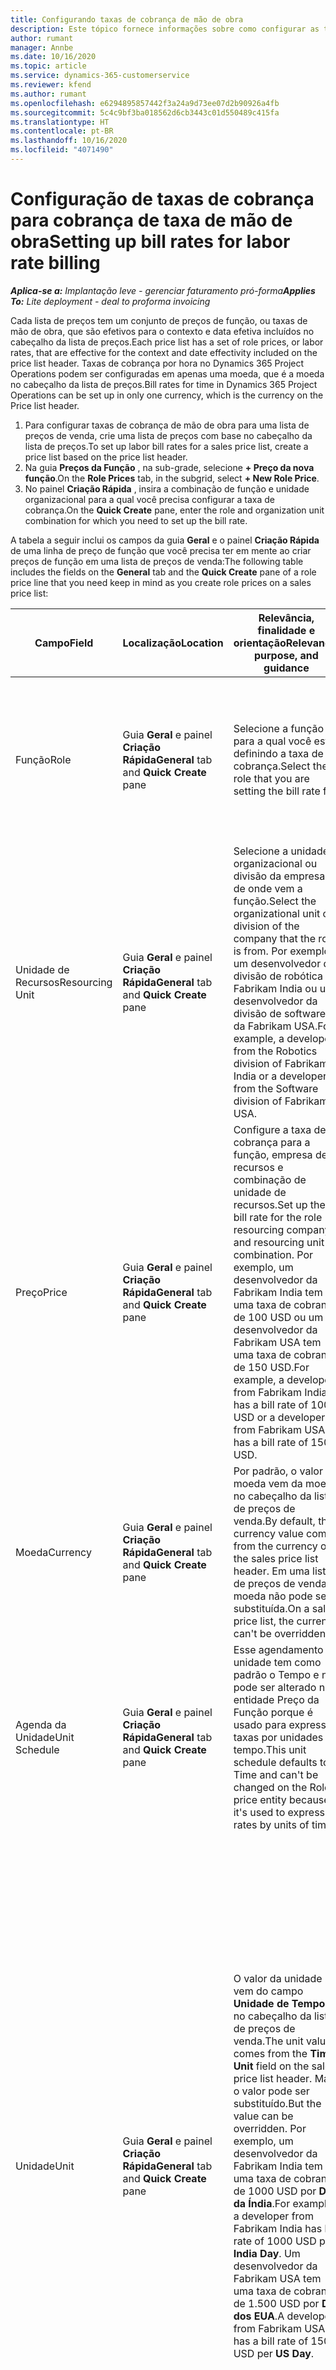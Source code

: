 ```yaml
---
title: Configurando taxas de cobrança de mão de obra
description: Este tópico fornece informações sobre como configurar as taxas de cobrança de mão de obra no Project Operations.
author: rumant
manager: Annbe
ms.date: 10/16/2020
ms.topic: article
ms.service: dynamics-365-customerservice
ms.reviewer: kfend
ms.author: rumant
ms.openlocfilehash: e6294895857442f3a24a9d73ee07d2b90926a4fb
ms.sourcegitcommit: 5c4c9bf3ba018562d6cb3443c01d550489c415fa
ms.translationtype: HT
ms.contentlocale: pt-BR
ms.lasthandoff: 10/16/2020
ms.locfileid: "4071490"
---
```

# <a name="setting-up-bill-rates-for-labor-rate-billing"></a><span data-ttu-id="c2e71-103">Configuração de taxas de cobrança para cobrança de taxa de mão de obra</span><span class="sxs-lookup"><span data-stu-id="c2e71-103">Setting up bill rates for labor rate billing</span></span> 

<span data-ttu-id="c2e71-104">_**Aplica-se a:** Implantação leve - gerenciar faturamento pró-forma_</span><span class="sxs-lookup"><span data-stu-id="c2e71-104">_**Applies To:** Lite deployment - deal to proforma invoicing_</span></span>

<span data-ttu-id="c2e71-105">Cada lista de preços tem um conjunto de preços de função, ou taxas de mão de obra, que são efetivos para o contexto e data efetiva incluídos no cabeçalho da lista de preços.</span><span class="sxs-lookup"><span data-stu-id="c2e71-105">Each price list has a set of role prices, or labor rates, that are effective for the context and date effectivity included on the price list header.</span></span> <span data-ttu-id="c2e71-106">Taxas de cobrança por hora no Dynamics 365 Project Operations podem ser configuradas em apenas uma moeda, que é a moeda no cabeçalho da lista de preços.</span><span class="sxs-lookup"><span data-stu-id="c2e71-106">Bill rates for time in Dynamics 365 Project Operations can be set up in only one currency, which is the currency on the Price list header.</span></span>

1. <span data-ttu-id="c2e71-107">Para configurar taxas de cobrança de mão de obra para uma lista de preços de venda, crie uma lista de preços com base no cabeçalho da lista de preços.</span><span class="sxs-lookup"><span data-stu-id="c2e71-107">To set up labor bill rates for a sales price list, create a price list based on the price list header.</span></span> 
2. <span data-ttu-id="c2e71-108">Na guia **Preços da Função** , na sub-grade, selecione **+ Preço da nova função**.</span><span class="sxs-lookup"><span data-stu-id="c2e71-108">On the **Role Prices** tab, in the subgrid, select **+ New Role Price**.</span></span> 
3. <span data-ttu-id="c2e71-109">No painel **Criação Rápida** , insira a combinação de função e unidade organizacional para a qual você precisa configurar a taxa de cobrança.</span><span class="sxs-lookup"><span data-stu-id="c2e71-109">On the **Quick Create** pane, enter the role and organization unit combination for which you need to set up the bill rate.</span></span>

  <span data-ttu-id="c2e71-110">A tabela a seguir inclui os campos da guia **Geral** e o painel **Criação Rápida** de uma linha de preço de função que você precisa ter em mente ao criar preços de função em uma lista de preços de venda:</span><span class="sxs-lookup"><span data-stu-id="c2e71-110">The following table includes the fields on the **General** tab and the **Quick Create** pane of a role price line that you need keep in mind as you create role prices on a sales price list:</span></span>

  | <span data-ttu-id="c2e71-111">Campo</span><span class="sxs-lookup"><span data-stu-id="c2e71-111">Field</span></span> | <span data-ttu-id="c2e71-112">Localização</span><span class="sxs-lookup"><span data-stu-id="c2e71-112">Location</span></span> | <span data-ttu-id="c2e71-113">Relevância, finalidade e orientação</span><span class="sxs-lookup"><span data-stu-id="c2e71-113">Relevance, purpose, and guidance</span></span> | <span data-ttu-id="c2e71-114">Impacto a jusante</span><span class="sxs-lookup"><span data-stu-id="c2e71-114">Downstream impact</span></span> |
  | --- | --- | --- | --- |
  | <span data-ttu-id="c2e71-115">Função</span><span class="sxs-lookup"><span data-stu-id="c2e71-115">Role</span></span> | <span data-ttu-id="c2e71-116">Guia **Geral** e painel **Criação Rápida**</span><span class="sxs-lookup"><span data-stu-id="c2e71-116">**General** tab and **Quick Create** pane</span></span> | <span data-ttu-id="c2e71-117">Selecione a função para a qual você está definindo a taxa de cobrança.</span><span class="sxs-lookup"><span data-stu-id="c2e71-117">Select the role that you are setting the bill rate for.</span></span> | <span data-ttu-id="c2e71-118">A função na estimativa de entrada ou real será comparada com esta linha para a taxa de cobrança padrão da função.</span><span class="sxs-lookup"><span data-stu-id="c2e71-118">Role on the incoming estimate or actual will be matched against this line to default bill rate of the role.</span></span> |
  | <span data-ttu-id="c2e71-119">Unidade de Recursos</span><span class="sxs-lookup"><span data-stu-id="c2e71-119">Resourcing Unit</span></span> | <span data-ttu-id="c2e71-120">Guia **Geral** e painel **Criação Rápida**</span><span class="sxs-lookup"><span data-stu-id="c2e71-120">**General** tab and **Quick Create** pane</span></span> | <span data-ttu-id="c2e71-121">Selecione a unidade organizacional ou divisão da empresa de onde vem a função.</span><span class="sxs-lookup"><span data-stu-id="c2e71-121">Select the organizational unit or division of the company that the role is from.</span></span> <span data-ttu-id="c2e71-122">Por exemplo, um desenvolvedor da divisão de robótica da Fabrikam India ou um desenvolvedor da divisão de software da Fabrikam USA.</span><span class="sxs-lookup"><span data-stu-id="c2e71-122">For example, a developer from the Robotics division of Fabrikam India or a developer from the Software division of Fabrikam USA.</span></span> | <span data-ttu-id="c2e71-123">A unidade de recursos na estimativa de entrada ou real será comparada com esta linha para definir a taxa de cobrança da função.</span><span class="sxs-lookup"><span data-stu-id="c2e71-123">The resourcing unit on the incoming estimate or actual will be matched against this line to default the bill rate of the role.</span></span> |
  | <span data-ttu-id="c2e71-124">Preço</span><span class="sxs-lookup"><span data-stu-id="c2e71-124">Price</span></span> | <span data-ttu-id="c2e71-125">Guia **Geral** e painel **Criação Rápida**</span><span class="sxs-lookup"><span data-stu-id="c2e71-125">**General** tab and **Quick Create** pane</span></span> | <span data-ttu-id="c2e71-126">Configure a taxa de cobrança para a função, empresa de recursos e combinação de unidade de recursos.</span><span class="sxs-lookup"><span data-stu-id="c2e71-126">Set up the bill rate for the role resourcing company and resourcing unit combination.</span></span> <span data-ttu-id="c2e71-127">Por exemplo, um desenvolvedor da Fabrikam India tem uma taxa de cobrança de 100 USD ou um desenvolvedor da Fabrikam USA tem uma taxa de cobrança de 150 USD.</span><span class="sxs-lookup"><span data-stu-id="c2e71-127">For example, a developer from Fabrikam India has a bill rate of 100 USD or a developer from Fabrikam USA has a bill rate of 150 USD.</span></span> | <span data-ttu-id="c2e71-128">Esse preço é a taxa de cobrança padrão no preço por unidade da estimativa de entrada ou linha real para a classe de transação Hora.</span><span class="sxs-lookup"><span data-stu-id="c2e71-128">This price is the default bill rate on the per unit price of the incoming estimate or actual line for Time transaction class.</span></span> |
  | <span data-ttu-id="c2e71-129">Moeda</span><span class="sxs-lookup"><span data-stu-id="c2e71-129">Currency</span></span> | <span data-ttu-id="c2e71-130">Guia **Geral** e painel **Criação Rápida**</span><span class="sxs-lookup"><span data-stu-id="c2e71-130">**General** tab and **Quick Create** pane</span></span>| <span data-ttu-id="c2e71-131">Por padrão, o valor da moeda vem da moeda no cabeçalho da lista de preços de venda.</span><span class="sxs-lookup"><span data-stu-id="c2e71-131">By default, the currency value comes from the currency on the sales price list header.</span></span> <span data-ttu-id="c2e71-132">Em uma lista de preços de venda, a moeda não pode ser substituída.</span><span class="sxs-lookup"><span data-stu-id="c2e71-132">On a sales price list, the currency can't be overridden.</span></span> | <span data-ttu-id="c2e71-133">Essa moeda é a moeda padrão no preço por unidade da linha de vendas real de entrada para a classe de transação Hora.</span><span class="sxs-lookup"><span data-stu-id="c2e71-133">This currency is the default currency on the per unit price of the incoming actual sales line for Time transaction class.</span></span> |
  | <span data-ttu-id="c2e71-134">Agenda da Unidade</span><span class="sxs-lookup"><span data-stu-id="c2e71-134">Unit Schedule</span></span> | <span data-ttu-id="c2e71-135">Guia **Geral** e painel **Criação Rápida**</span><span class="sxs-lookup"><span data-stu-id="c2e71-135">**General** tab and **Quick Create** pane</span></span> | <span data-ttu-id="c2e71-136">Esse agendamento da unidade tem como padrão o Tempo e não pode ser alterado na entidade Preço da Função porque é usado para expressar taxas por unidades de tempo.</span><span class="sxs-lookup"><span data-stu-id="c2e71-136">This unit schedule defaults to Time and can't be changed on the Role price entity because it's used to express rates by units of time.</span></span> | <span data-ttu-id="c2e71-137">Não há impacto posterior para este campo.</span><span class="sxs-lookup"><span data-stu-id="c2e71-137">There is no downstream impact for this field.</span></span> |
  | <span data-ttu-id="c2e71-138">Unidade</span><span class="sxs-lookup"><span data-stu-id="c2e71-138">Unit</span></span> | <span data-ttu-id="c2e71-139">Guia **Geral** e painel **Criação Rápida**</span><span class="sxs-lookup"><span data-stu-id="c2e71-139">**General** tab and **Quick Create** pane</span></span> | <span data-ttu-id="c2e71-140">O valor da unidade vem do campo **Unidade de Tempo** no cabeçalho da lista de preços de venda.</span><span class="sxs-lookup"><span data-stu-id="c2e71-140">The unit value comes from the **Time Unit** field on the sales price list header.</span></span> <span data-ttu-id="c2e71-141">Mas o valor pode ser substituído.</span><span class="sxs-lookup"><span data-stu-id="c2e71-141">But the value can be overridden.</span></span> <span data-ttu-id="c2e71-142">Por exemplo, um desenvolvedor da Fabrikam India tem uma taxa de cobrança de 1000 USD por **Dia da Índia**.</span><span class="sxs-lookup"><span data-stu-id="c2e71-142">For example, a developer from Fabrikam India has bill rate of 1000 USD per **India Day**.</span></span> <span data-ttu-id="c2e71-143">Um desenvolvedor da Fabrikam USA tem uma taxa de cobrança de 1.500 USD por **Dia dos EUA**.</span><span class="sxs-lookup"><span data-stu-id="c2e71-143">A developer from Fabrikam USA has a bill rate of 1500 USD per **US Day**.</span></span> | <span data-ttu-id="c2e71-144">Quando o preço por unidade é padronizado em uma estimativa de entrada ou linha real, o sistema usa o sistema de unidades e conversão em unidades básicas para calcular um preço por unidade.</span><span class="sxs-lookup"><span data-stu-id="c2e71-144">When the per unit price defaults on an incoming estimate or actual line, the system uses the system of units and conversion in base units to calculate a per unit price.</span></span> <span data-ttu-id="c2e71-145">Por exemplo, a estimativa é de 10 **Dias da Índia** de trabalho para um desenvolvedor da Índia, e a unidade Dia da Índia é definida como 10 horas.</span><span class="sxs-lookup"><span data-stu-id="c2e71-145">For example, the estimate is for 10 **India Days** worth of work for a Developer from India, and the unit India Day is defined as 10 hours.</span></span> <span data-ttu-id="c2e71-146">Ao definir o preço dessa linha de estimativa, o aplicativo calcula o preço unitário na estimativa como 1000 USD/10 horas = 100 USD por hora.</span><span class="sxs-lookup"><span data-stu-id="c2e71-146">When pricing that estimate line, the application calculates the unit price on the estimate as 1000 USD/10 hours = 100 USD per hour.</span></span> |


## <a name="transfer-pricing-or-set-up-bill-rates-for-resources-from-other-organizational-units-or-divisions"></a><span data-ttu-id="c2e71-147">Transferir preços ou configurar taxas de cobrança para recursos de outras unidades ou divisões organizacionais</span><span class="sxs-lookup"><span data-stu-id="c2e71-147">Transfer pricing or set up bill rates for resources from other organizational units or divisions</span></span> 

<span data-ttu-id="c2e71-148">Empresas baseadas em projetos usam funcionários de diferentes divisões da empresa para trabalhar em projetos.</span><span class="sxs-lookup"><span data-stu-id="c2e71-148">Project-based companies to use employees from different divisions of the company to work on projects.</span></span> <span data-ttu-id="c2e71-149">Os projetos podem ser executados em uma divisão, enquanto os funcionários ou consultores vêm da mesma divisão da empresa.</span><span class="sxs-lookup"><span data-stu-id="c2e71-149">Projects can be executed from one division while the employees or consultants come from the same a different division of the company.</span></span> <span data-ttu-id="c2e71-150">O projeto também pode ser composto por uma combinação de pessoas de diferentes divisões.</span><span class="sxs-lookup"><span data-stu-id="c2e71-150">The project could also be made up of a combination of people from different divisions.</span></span> <span data-ttu-id="c2e71-151">No Project Operations, a empresa que possui a entrega do projeto é chamada de **Unidade de Contratação**.</span><span class="sxs-lookup"><span data-stu-id="c2e71-151">In Project Operations, the company that owns the delivery of the project is called the **Contracting Unit**.</span></span> <span data-ttu-id="c2e71-152">Todas as outras divisões que fornecem recursos são chamadas de **Unidades de recurso**.</span><span class="sxs-lookup"><span data-stu-id="c2e71-152">All the other divisions that provide resources are called the **Resourcing Units**.</span></span> <span data-ttu-id="c2e71-153">Dadas as diferenças nos custos de mão de obra em várias geografias e mercados de trabalho em todo o mundo, as taxas de cobrança de mão de obra também são configuradas de forma diferente para diferentes regiões.</span><span class="sxs-lookup"><span data-stu-id="c2e71-153">Because of the differences in labor costs across various geographies and labor markets across the world, bill rates for labor are also set up differently for different geographies.</span></span>

<span data-ttu-id="c2e71-154">Por exemplo, um desenvolvedor da Fabrikam India que trabalha em um projeto nos EUA é cobrado a uma taxa de 100 USD por hora.</span><span class="sxs-lookup"><span data-stu-id="c2e71-154">For example, a developer from Fabrikam India working on a US project is billed at the rate of 100 USD per hour.</span></span> <span data-ttu-id="c2e71-155">Um desenvolvedor da Fabrikam US que trabalha no projeto dos EUA é cobrado a 150 USD por hora.</span><span class="sxs-lookup"><span data-stu-id="c2e71-155">A developer from Fabrikam US working on US Project is billed at 150 USD per hour.</span></span>

### <a name="example-set-up-a-bill-rate"></a><span data-ttu-id="c2e71-156">Exemplo: configurar uma taxa de cobrança</span><span class="sxs-lookup"><span data-stu-id="c2e71-156">Example: Set up a bill rate</span></span>

1. <span data-ttu-id="c2e71-157">Crie uma lista de preços de venda chamada de *Taxas de cobrança da Fabrikam US* e defina a data de validade.</span><span class="sxs-lookup"><span data-stu-id="c2e71-157">Create a sales price list called *Fabrikam US Bill Rates* , and set the date effectivity.</span></span>
2. <span data-ttu-id="c2e71-158">Na lista de preços de venda, insira as seguintes informações de taxa:</span><span class="sxs-lookup"><span data-stu-id="c2e71-158">In the sales price list, enter the following rate information:</span></span>

    | <span data-ttu-id="c2e71-159">Função</span><span class="sxs-lookup"><span data-stu-id="c2e71-159">Role</span></span> | <span data-ttu-id="c2e71-160">Unidade organizacional</span><span class="sxs-lookup"><span data-stu-id="c2e71-160">Organizational unit</span></span> | <span data-ttu-id="c2e71-161">Taxa de cobrança</span><span class="sxs-lookup"><span data-stu-id="c2e71-161">Bill rate</span></span> |
    | --- | --- | --- |
    | <span data-ttu-id="c2e71-162">Developer</span><span class="sxs-lookup"><span data-stu-id="c2e71-162">Developer</span></span> | <span data-ttu-id="c2e71-163">Fabrikam India</span><span class="sxs-lookup"><span data-stu-id="c2e71-163">Fabrikam India</span></span> | <span data-ttu-id="c2e71-164">US$ 100</span><span class="sxs-lookup"><span data-stu-id="c2e71-164">$100</span></span> |
    | <span data-ttu-id="c2e71-165">Developer</span><span class="sxs-lookup"><span data-stu-id="c2e71-165">Developer</span></span> | <span data-ttu-id="c2e71-166">Fabrikam Philippines</span><span class="sxs-lookup"><span data-stu-id="c2e71-166">Fabrikam Philippines</span></span> | <span data-ttu-id="c2e71-167">US$ 90</span><span class="sxs-lookup"><span data-stu-id="c2e71-167">$90</span></span> |
    | <span data-ttu-id="c2e71-168">Developer</span><span class="sxs-lookup"><span data-stu-id="c2e71-168">Developer</span></span> | <span data-ttu-id="c2e71-169">Fabrikam US</span><span class="sxs-lookup"><span data-stu-id="c2e71-169">Fabrikam US</span></span> | <span data-ttu-id="c2e71-170">US$ 150</span><span class="sxs-lookup"><span data-stu-id="c2e71-170">$150</span></span> |

3. <span data-ttu-id="c2e71-171">Anexe a lista de preços de venda **Taxas de cobrança da Fabrikam US** à lista de preços do projeto do contrato de projeto ou a uma determinada conta.</span><span class="sxs-lookup"><span data-stu-id="c2e71-171">Attach the sales price list, **Fabrikam US Bill Rates** to the project price list of the project contract or to a certain account.</span></span>
